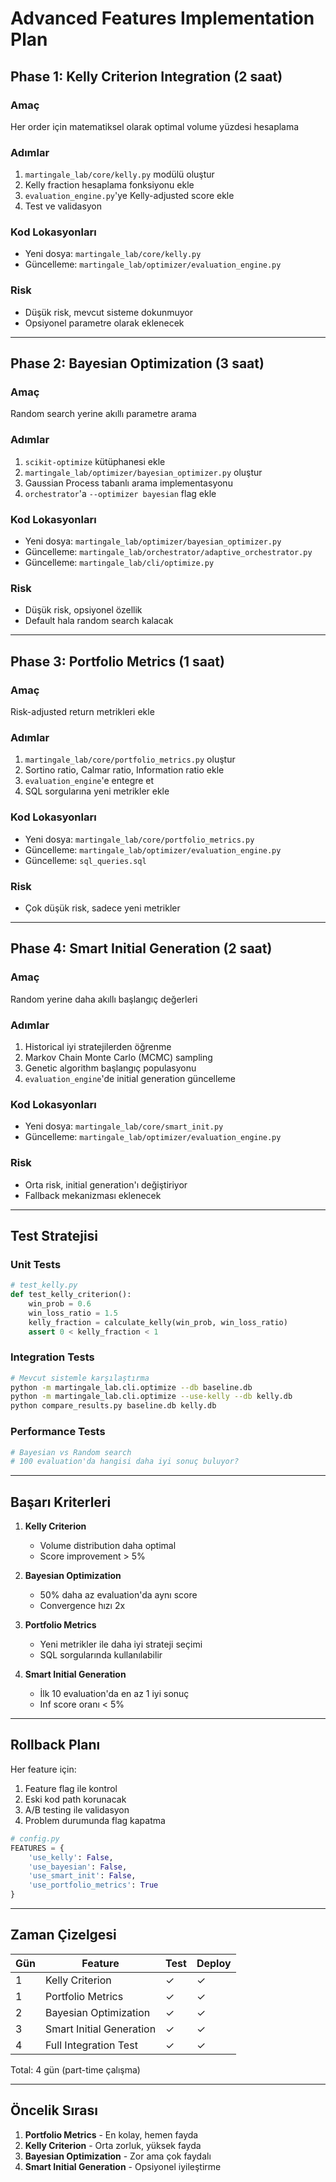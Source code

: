 # Advanced Features Implementation Plan

## Phase 1: Kelly Criterion Integration (2 saat)

### Amaç
Her order için matematiksel olarak optimal volume yüzdesi hesaplama

### Adımlar
1. `martingale_lab/core/kelly.py` modülü oluştur
2. Kelly fraction hesaplama fonksiyonu ekle
3. `evaluation_engine.py`'ye Kelly-adjusted score ekle
4. Test ve validasyon

### Kod Lokasyonları
- Yeni dosya: `martingale_lab/core/kelly.py`
- Güncelleme: `martingale_lab/optimizer/evaluation_engine.py`

### Risk
- Düşük risk, mevcut sisteme dokunmuyor
- Opsiyonel parametre olarak eklenecek

---

## Phase 2: Bayesian Optimization (3 saat)

### Amaç
Random search yerine akıllı parametre arama

### Adımlar
1. `scikit-optimize` kütüphanesi ekle
2. `martingale_lab/optimizer/bayesian_optimizer.py` oluştur
3. Gaussian Process tabanlı arama implementasyonu
4. `orchestrator`'a `--optimizer bayesian` flag ekle

### Kod Lokasyonları
- Yeni dosya: `martingale_lab/optimizer/bayesian_optimizer.py`
- Güncelleme: `martingale_lab/orchestrator/adaptive_orchestrator.py`
- Güncelleme: `martingale_lab/cli/optimize.py`

### Risk
- Düşük risk, opsiyonel özellik
- Default hala random search kalacak

---

## Phase 3: Portfolio Metrics (1 saat)

### Amaç
Risk-adjusted return metrikleri ekle

### Adımlar
1. `martingale_lab/core/portfolio_metrics.py` oluştur
2. Sortino ratio, Calmar ratio, Information ratio ekle
3. `evaluation_engine`'e entegre et
4. SQL sorgularına yeni metrikler ekle

### Kod Lokasyonları
- Yeni dosya: `martingale_lab/core/portfolio_metrics.py`
- Güncelleme: `martingale_lab/optimizer/evaluation_engine.py`
- Güncelleme: `sql_queries.sql`

### Risk
- Çok düşük risk, sadece yeni metrikler

---

## Phase 4: Smart Initial Generation (2 saat)

### Amaç
Random yerine daha akıllı başlangıç değerleri

### Adımlar
1. Historical iyi stratejilerden öğrenme
2. Markov Chain Monte Carlo (MCMC) sampling
3. Genetic algorithm başlangıç populasyonu
4. `evaluation_engine`'de initial generation güncelleme

### Kod Lokasyonları
- Yeni dosya: `martingale_lab/core/smart_init.py`
- Güncelleme: `martingale_lab/optimizer/evaluation_engine.py`

### Risk
- Orta risk, initial generation'ı değiştiriyor
- Fallback mekanizması eklenecek

---

## Test Stratejisi

### Unit Tests
```python
# test_kelly.py
def test_kelly_criterion():
    win_prob = 0.6
    win_loss_ratio = 1.5
    kelly_fraction = calculate_kelly(win_prob, win_loss_ratio)
    assert 0 < kelly_fraction < 1
```

### Integration Tests
```bash
# Mevcut sistemle karşılaştırma
python -m martingale_lab.cli.optimize --db baseline.db
python -m martingale_lab.cli.optimize --use-kelly --db kelly.db
python compare_results.py baseline.db kelly.db
```

### Performance Tests
```python
# Bayesian vs Random search
# 100 evaluation'da hangisi daha iyi sonuç buluyor?
```

---

## Başarı Kriterleri

1. **Kelly Criterion**
   - Volume distribution daha optimal
   - Score improvement > 5%

2. **Bayesian Optimization**
   - 50% daha az evaluation'da aynı score
   - Convergence hızı 2x

3. **Portfolio Metrics**
   - Yeni metrikler ile daha iyi strateji seçimi
   - SQL sorgularında kullanılabilir

4. **Smart Initial Generation**
   - İlk 10 evaluation'da en az 1 iyi sonuç
   - Inf score oranı < 5%

---

## Rollback Planı

Her feature için:
1. Feature flag ile kontrol
2. Eski kod path korunacak
3. A/B testing ile validasyon
4. Problem durumunda flag kapatma

```python
# config.py
FEATURES = {
    'use_kelly': False,
    'use_bayesian': False,
    'use_smart_init': False,
    'use_portfolio_metrics': True
}
```

---

## Zaman Çizelgesi

| Gün | Feature | Test | Deploy |
|-----|---------|------|--------|
| 1 | Kelly Criterion | ✓ | ✓ |
| 1 | Portfolio Metrics | ✓ | ✓ |
| 2 | Bayesian Optimization | ✓ | ✓ |
| 3 | Smart Initial Generation | ✓ | ✓ |
| 4 | Full Integration Test | ✓ | ✓ |

Total: 4 gün (part-time çalışma)

---

## Öncelik Sırası

1. **Portfolio Metrics** - En kolay, hemen fayda
2. **Kelly Criterion** - Orta zorluk, yüksek fayda
3. **Bayesian Optimization** - Zor ama çok faydalı
4. **Smart Initial Generation** - Opsiyonel iyileştirme